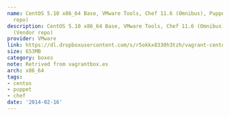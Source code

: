 ```yaml
---
name: CentOS 5.10 x86_64 Base, VMware Tools, Chef 11.6 (Omnibus), Puppet 3.3.2 (Vendor
  repo)
description: CentOS 5.10 x86_64 Base, VMware Tools, Chef 11.6 (Omnibus), Puppet 3.3.2
  (Vendor repo)
provider: VMware
link: https://dl.dropboxusercontent.com/s/r5okkx8330h3tzh/vagrant-centos-5.10-x86_64.box
size: 653MB
category: boxes
note: Retrived from vagrantbox.es
arch: x86_64
tags:
- centos
- puppet
- chef
date: '2014-02-16'
---
```

